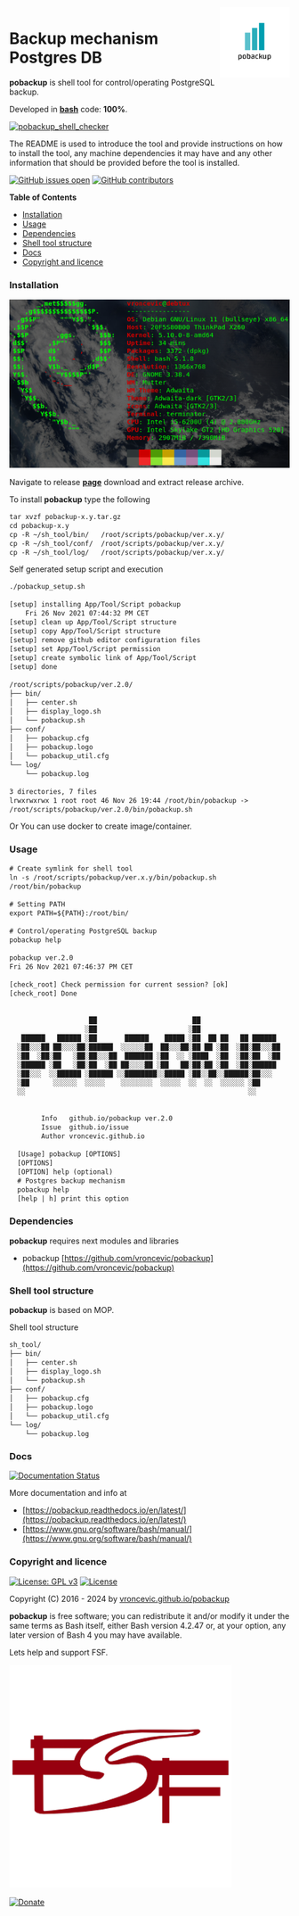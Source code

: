 <img align="right" src="https://raw.githubusercontent.com/vroncevic/pobackup/dev/docs/pobackup_logo.png" width="25%">

# Backup mechanism Postgres DB

**pobackup** is shell tool for control/operating PostgreSQL backup.

Developed in **[bash](https://en.wikipedia.org/wiki/Bash_(Unix_shell))** code: **100%**.

[![pobackup_shell_checker](https://github.com/vroncevic/pobackup/actions/workflows/pobackup_shell_checker.yml/badge.svg)](https://github.com/vroncevic/pobackup/actions/workflows/pobackup_shell_checker.yml)

The README is used to introduce the tool and provide instructions on
how to install the tool, any machine dependencies it may have and any
other information that should be provided before the tool is installed.

[![GitHub issues open](https://img.shields.io/github/issues/vroncevic/pobackup.svg)](https://github.com/vroncevic/pobackup/issues) [![GitHub contributors](https://img.shields.io/github/contributors/vroncevic/pobackup.svg)](https://github.com/vroncevic/pobackup/graphs/contributors)

<!-- START doctoc generated TOC please keep comment here to allow auto update -->
<!-- DON'T EDIT THIS SECTION, INSTEAD RE-RUN doctoc TO UPDATE -->
**Table of Contents**

- [Installation](#installation)
- [Usage](#usage)
- [Dependencies](#dependencies)
- [Shell tool structure](#shell-tool-structure)
- [Docs](#docs)
- [Copyright and licence](#copyright-and-licence)

<!-- END doctoc generated TOC please keep comment here to allow auto update -->

### Installation

![Debian Linux OS](https://raw.githubusercontent.com/vroncevic/pobackup/dev/docs/debtux.png)

Navigate to release **[page](https://github.com/vroncevic/pobackup/releases)** download and extract release archive.

To install **pobackup** type the following

```
tar xvzf pobackup-x.y.tar.gz
cd pobackup-x.y
cp -R ~/sh_tool/bin/   /root/scripts/pobackup/ver.x.y/
cp -R ~/sh_tool/conf/  /root/scripts/pobackup/ver.x.y/
cp -R ~/sh_tool/log/   /root/scripts/pobackup/ver.x.y/
```

Self generated setup script and execution
```
./pobackup_setup.sh

[setup] installing App/Tool/Script pobackup
	Fri 26 Nov 2021 07:44:32 PM CET
[setup] clean up App/Tool/Script structure
[setup] copy App/Tool/Script structure
[setup] remove github editor configuration files
[setup] set App/Tool/Script permission
[setup] create symbolic link of App/Tool/Script
[setup] done

/root/scripts/pobackup/ver.2.0/
├── bin/
│   ├── center.sh
│   ├── display_logo.sh
│   └── pobackup.sh
├── conf/
│   ├── pobackup.cfg
│   ├── pobackup.logo
│   └── pobackup_util.cfg
└── log/
    └── pobackup.log

3 directories, 7 files
lrwxrwxrwx 1 root root 46 Nov 26 19:44 /root/bin/pobackup -> /root/scripts/pobackup/ver.2.0/bin/pobackup.sh
```

Or You can use docker to create image/container.

### Usage

```
# Create symlink for shell tool
ln -s /root/scripts/pobackup/ver.x.y/bin/pobackup.sh /root/bin/pobackup

# Setting PATH
export PATH=${PATH}:/root/bin/

# Control/operating PostgreSQL backup
pobackup help

pobackup ver.2.0
Fri 26 Nov 2021 07:46:37 PM CET

[check_root] Check permission for current session? [ok]
[check_root] Done

                                                                      
                    ██                        ██                      
                   ░██                       ░██                      
   ██████   ██████ ░██       ██████    █████ ░██  ██ ██   ██ ██████   
  ░██░░░██ ██░░░░██░██████  ░░░░░░██  ██░░░██░██ ██ ░██  ░██░██░░░██  
  ░██  ░██░██   ░██░██░░░██  ███████ ░██  ░░ ░████  ░██  ░██░██  ░██  
  ░██████ ░██   ░██░██  ░██ ██░░░░██ ░██   ██░██░██ ░██  ░██░██████   
  ░██░░░  ░░██████ ░██████ ░░████████░░█████ ░██░░██░░██████░██░░░    
  ░██      ░░░░░░  ░░░░░    ░░░░░░░░  ░░░░░  ░░  ░░  ░░░░░░ ░██       
  ░░                                                        ░░        
                                                                      
	                                               
		Info   github.io/pobackup ver.2.0 
		Issue  github.io/issue
		Author vroncevic.github.io

  [Usage] pobackup [OPTIONS]
  [OPTIONS]
  [OPTION] help (optional)
  # Postgres backup mechanism
  pobackup help
  [help | h] print this option
```

### Dependencies

**pobackup** requires next modules and libraries
* pobackup [https://github.com/vroncevic/pobackup](https://github.com/vroncevic/pobackup)

### Shell tool structure

**pobackup** is based on MOP.

Shell tool structure
```
sh_tool/
├── bin/
│   ├── center.sh
│   ├── display_logo.sh
│   └── pobackup.sh
├── conf/
│   ├── pobackup.cfg
│   ├── pobackup.logo
│   └── pobackup_util.cfg
└── log/
    └── pobackup.log
```

### Docs

[![Documentation Status](https://readthedocs.org/projects/pobackup/badge/?version=latest)](https://pobackup.readthedocs.io/projects/pobackup/en/latest/?badge=latest)

More documentation and info at
* [https://pobackup.readthedocs.io/en/latest/](https://pobackup.readthedocs.io/en/latest/)
* [https://www.gnu.org/software/bash/manual/](https://www.gnu.org/software/bash/manual/)

### Copyright and licence

[![License: GPL v3](https://img.shields.io/badge/License-GPLv3-blue.svg)](https://www.gnu.org/licenses/gpl-3.0) [![License](https://img.shields.io/badge/License-Apache%202.0-blue.svg)](https://opensource.org/licenses/Apache-2.0)

Copyright (C) 2016 - 2024 by [vroncevic.github.io/pobackup](https://vroncevic.github.io/pobackup)

**pobackup** is free software; you can redistribute it and/or modify
it under the same terms as Bash itself, either Bash version 4.2.47 or,
at your option, any later version of Bash 4 you may have available.

Lets help and support FSF.

[![Free Software Foundation](https://raw.githubusercontent.com/vroncevic/pobackup/dev/docs/fsf-logo_1.png)](https://my.fsf.org/)

[![Donate](https://www.paypalobjects.com/en_US/i/btn/btn_donateCC_LG.gif)](https://my.fsf.org/donate/)
